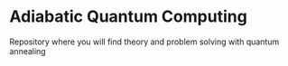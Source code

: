 # **Adiabatic Quantum Computing**
Repository where you will find theory and problem solving with quantum annealing
